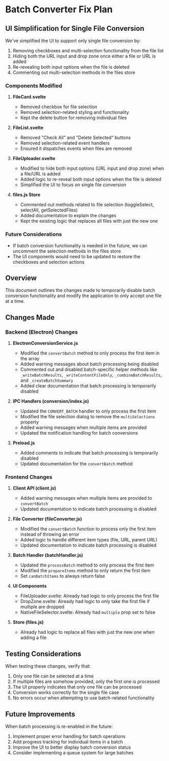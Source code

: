 # Batch Converter Fix Plan

## UI Simplification for Single File Conversion

We've simplified the UI to support only single file conversion by:

1. Removing checkboxes and multi-selection functionality from the file list
2. Hiding both the URL input and drop zone once either a file or URL is added
3. Re-revealing both input options when the file is deleted
4. Commenting out multi-selection methods in the files store

### Components Modified

1. **FileCard.svelte**
   - Removed checkbox for file selection
   - Removed selection-related styling and functionality
   - Kept the delete button for removing individual files

2. **FileList.svelte**
   - Removed "Check All" and "Delete Selected" buttons
   - Removed selection-related event handlers
   - Ensured it dispatches events when files are removed

3. **FileUploader.svelte**
   - Modified to hide both input options (URL input and drop zone) when a file/URL is added
   - Added logic to re-reveal both input options when the file is deleted
   - Simplified the UI to focus on single file conversion

4. **files.js Store**
   - Commented out methods related to file selection (toggleSelect, selectAll, getSelectedFiles)
   - Added documentation to explain the changes
   - Kept the existing logic that replaces all files with just the new one

### Future Considerations

- If batch conversion functionality is needed in the future, we can uncomment the selection methods in the files store
- The UI components would need to be updated to restore the checkboxes and selection actions

## Overview

This document outlines the changes made to temporarily disable batch conversion functionality and modify the application to only accept one file at a time.

## Changes Made

### Backend (Electron) Changes

1. **ElectronConversionService.js**
   - Modified the `convertBatch` method to only process the first item in the array
   - Added warning messages about batch processing being disabled
   - Commented out and disabled batch-specific helper methods like `_writeBatchResults`, `_writeContentFileOnly`, `_combineBatchResults`, and `_createBatchSummary`
   - Added clear documentation that batch processing is temporarily disabled

2. **IPC Handlers (conversion/index.js)**
   - Updated the `CONVERT_BATCH` handler to only process the first item
   - Modified the file selection dialog to remove the `multiSelections` property
   - Added warning messages when multiple items are provided
   - Updated the notification handling for batch conversions

3. **Preload.js**
   - Added comments to indicate that batch processing is temporarily disabled
   - Updated documentation for the `convertBatch` method

### Frontend Changes

1. **Client API (client.js)**
   - Added warning messages when multiple items are provided to `convertBatch`
   - Updated documentation to indicate batch processing is disabled

2. **File Converter (fileConverter.js)**
   - Modified the `convertBatch` function to process only the first item instead of throwing an error
   - Added logic to handle different item types (file, URL, parent URL)
   - Updated documentation to indicate batch processing is disabled

3. **Batch Handler (batchHandler.js)**
   - Updated the `processBatch` method to only process the first item
   - Modified the `prepareItems` method to only return the first item
   - Set `canBatchItems` to always return false

4. **UI Components**
   - FileUploader.svelte: Already had logic to only process the first file
   - DropZone.svelte: Already had logic to only take the first file if multiple are dropped
   - NativeFileSelector.svelte: Already had `multiple` prop set to false

5. **Store (files.js)**
   - Already had logic to replace all files with just the new one when adding a file

## Testing Considerations

When testing these changes, verify that:

1. Only one file can be selected at a time
2. If multiple files are somehow provided, only the first one is processed
3. The UI properly indicates that only one file can be processed
4. Conversion works correctly for the single file case
5. No errors occur when attempting to use batch-related functionality

## Future Improvements

When batch processing is re-enabled in the future:

1. Implement proper error handling for batch operations
2. Add progress tracking for individual items in a batch
3. Improve the UI to better display batch conversion status
4. Consider implementing a queue system for large batches